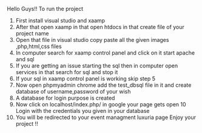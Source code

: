 Hello Guys!!
To run the project 
1) First install visual studio and xaamp
2) After that open xaamp in that open htdocs in that create file of your project name
3) Open that file in visual studio copy paste all the given images ,php,html,css files
4) In computer search for xaamp control panel and click on it start apache and sql
5) If you are getting an issue starting the sql then in computer open services in that search for sql and stop it
6) If your sql in xaamp control panel is working skip step 5
7) Now open phpmyadmin chrome add the test_dbsql file in it and create database of username,password of your wish
8) A database for login purpose is created
9) Now click on localhost/index.php/ in google your page gets open
10 Login with the credentials you given in your database
11) You will be redirected to your event managment luxuria page
Enjoy your project !! 
